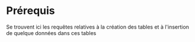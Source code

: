 # Prérequis

Se trouvent ici les requêtes relatives à la création des tables et à l'insertion de quelque données dans ces tables
